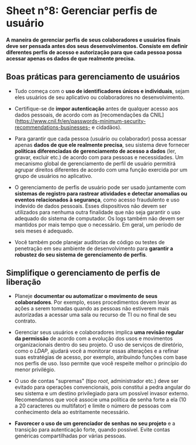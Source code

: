 # Sheet n°8: Gerenciar perfis de usuário

#### A maneira de gerenciar perfis de seus colaboradores e usuários finais deve ser pensada antes dos seus desenvolvimentos. Consiste em definir diferentes perfis de acesso e autorização para que cada pessoa possa acessar apenas os dados de que realmente precisa.


## Boas práticas para gerenciamento de usuários

* Tudo começa com o **uso de identificadores únicos e individuais**, sejam eles usuários de seu aplicativo ou colaboradores no desenvolvimento.

* Certifique-se de **impor autenticação** antes de qualquer acesso aos dados pessoais, de acordo com as [recomendações da CNIL](https://www.cnil.fr/en/passwords-minimum-security-recommendations-businesses- e cidadãos).

* Para garantir que cada pessoa (usuário ou colaborador) possa acessar apenas **dados de que ele realmente precisa**, seu sistema deve fornecer **políticas diferenciadas de gerenciamento de acesso a dados** (ler, gravar, excluir etc.) de acordo com para pessoas e necessidades. Um mecanismo global de gerenciamento de perfil de usuário permitirá agrupar direitos diferentes de acordo com uma função exercida por um grupo de usuários no aplicativo.

* O gerenciamento de perfis de usuário pode ser usado juntamente com **sistemas de registro para rastrear atividades e detectar anomalias ou eventos relacionados à segurança**, como acesso fraudulento e uso indevido de dados pessoais. Esses dispositivos não devem ser utilizados para nenhuma outra finalidade que não seja garantir o uso adequado do sistema de computador. Os logs também não devem ser mantidos por mais tempo que o necessário. Em geral, um período de seis meses é adequado.

* Você também pode planejar auditorias de código ou testes de penetração em seu ambiente de desenvolvimento para **garantir a robustez do seu sistema de gerenciamento de perfis**.

## Simplifique o gerenciamento de perfis de liberação

* Planeje **documentar ou automatizar o movimento de seus colaboradores**. Por exemplo, esses procedimentos devem levar as ações a serem tomadas quando as pessoas não estiverem mais autorizadas a acessar uma sala ou recurso de TI ou no final de seu contrato.

* Gerenciar seus usuários e colaboradores implica **uma revisão regular da permissão** de acordo com a evolução dos usos e movimentos organizacionais dentro do seu projeto. O uso de serviços de diretório, como o _LDAP_, ajudará você a monitorar essas alterações e a refinar suas estratégias de acesso, por exemplo, atribuindo funções com base nos perfis de uso. Isso permite que você respeite melhor o princípio do menor privilégio.


* O uso de contas "supremas" (tipo _root_, administrador etc.) deve ser evitado para operações convencionais, pois constitui a pedra angular do seu sistema e um destino privilegiado para um possível invasor externo. Recomendamos que você associe uma política de senha forte a ela (10 a 20 caracteres ou multifator) e limite o número de pessoas com conhecimento dela ao estritamente necessário.


* **Favorecer o uso de um gerenciador de senhas no seu projeto** e a transição para autenticação forte, quando possível. Evite contas genéricas compartilhadas por várias pessoas.

